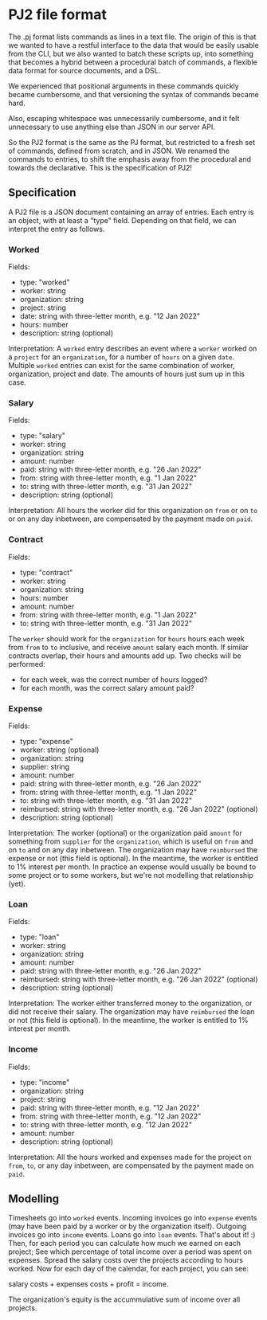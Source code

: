# PJ2 file format

The .pj format lists commands as lines in a text file.
The origin of this is that we wanted to have a restful interface to the data that would
be easily usable from the CLI, but we also wanted to batch these scripts up, into something
that becomes a hybrid between a procedural batch of commands, a flexible data format for
source documents, and a DSL.

We experienced that positional arguments in these commands quickly became cumbersome, and that
versioning the syntax of commands became hard.

Also, escaping whitespace was unnecessarily cumbersome, and it felt unnecessary to use anything
else than JSON in our server API.

So the PJ2 format is the same as the PJ format, but restricted to a fresh set of commands, defined
from scratch, and in JSON. We renamed the commands to entries, to shift the emphasis away from the
procedural and towards the declarative. This is the specification of PJ2!

## Specification
A PJ2 file is a JSON document containing an array of entries. Each entry is an object, with at least
a "type" field. Depending on that field, we can interpret the entry as follows.

### Worked
Fields:
* type: "worked"
* worker: string
* organization: string
* project: string
* date: string with three-letter month, e.g. "12 Jan 2022"
* hours: number
* description: string (optional)

Interpretation:
A `worked` entry describes an event where a `worker` worked on a `project` for an `organization`, for a number of `hours` on a given `date`.
Multiple `worked` entries can exist for the same combination of worker, organization, project and date. The amounts of hours just sum up in
this case.

### Salary
Fields:
* type: "salary"
* worker: string
* organization: string
* amount: number
* paid: string with three-letter month, e.g. "26 Jan 2022"
* from: string with three-letter month, e.g. "1 Jan 2022"
* to: string with three-letter month, e.g. "31 Jan 2022"
* description: string (optional)

Interpretation:
All hours the worker did for this organization on `from` or on `to` or on any day inbetween, are compensated by the payment made on `paid`.

### Contract
Fields:
* type: "contract"
* worker: string
* organization: string
* hours: number
* amount: number
* from: string with three-letter month, e.g. "1 Jan 2022"
* to: string with three-letter month, e.g. "31 Jan 2022"

The `worker` should work for the `organization` for `hours` hours each week from `from` to `to` inclusive, and receive `amount` salary each month.
If similar contracts overlap, their hours and amounts add up. Two checks will be performed:
* for each week, was the correct number of hours logged?
* for each month, was the correct salary amount paid?

### Expense
Fields:
* type: "expense"
* worker: string (optional)
* organization: string
* supplier: string
* amount: number
* paid: string with three-letter month, e.g. "26 Jan 2022"
* from: string with three-letter month, e.g. "1 Jan 2022"
* to: string with three-letter month, e.g. "31 Jan 2022"
* reimbursed: string with three-letter month, e.g. "26 Jan 2022" (optional)
* description: string (optional)

Interpretation:
The worker (optional) or the organization paid `amount` for something from `supplier` for the `organization`,
which is useful on `from` and on `to` and on any day inbetween.
The organization may have `reimbursed` the expense or not (this field is optional).
In the meantime, the worker is entitled to 1% interest per month.
In practice an expense would usually be bound to some project or to some workers, but we're not modelling that relationship (yet).

### Loan
Fields:
* type: "loan"
* worker: string
* organization: string
* amount: number
* paid: string with three-letter month, e.g. "26 Jan 2022"
* reimbursed: string with three-letter month, e.g. "26 Jan 2022" (optional)
* description: string (optional)

Interpretation:
The worker either transferred money to the organization, or did not receive their salary.
The organization may have `reimbursed` the loan or not (this field is optional). In the meantime, the worker is entitled to 1% interest per month.

### Income
Fields:
* type: "income"
* organization: string
* project: string
* paid: string with three-letter month, e.g. "12 Jan 2022"
* from: string with three-letter month, e.g. "12 Jan 2022"
* to: string with three-letter month, e.g. "12 Jan 2022"
* amount: number
* description: string (optional)

Interpretation:
All the hours worked and expenses made for the project on `from`, `to`, or any day inbetween, are compensated by the payment made on `paid`.

## Modelling
Timesheets go into `worked` events.
Incoming invoices go into `expense` events (may have been paid by a worker or by the organization itself).
Outgoing invoices go into `income` events.
Loans go into `loan` events.
That's about it! :)
Then, for each period you can calculate how much we earned on each project;
See which percentage of total income over a period was spent on expenses.
Spread the salary costs over the projects according to hours worked.
Now for each day of the calendar, for each project, you can see:

salary costs + expenses costs + profit = income.

The organization's equity is the accummulative sum of income over all projects.
